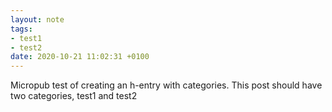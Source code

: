 ```yaml
---
layout: note
tags:
- test1
- test2
date: 2020-10-21 11:02:31 +0100
---
```


Micropub test of creating an h-entry with categories. This post should have two categories, test1 and test2
